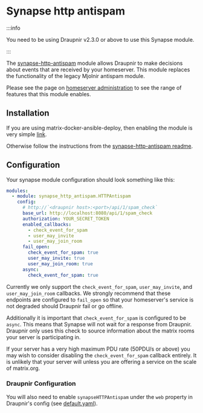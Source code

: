 # Synapse http antispam

:::info

You need to be using Draupnir v2.3.0 or above to use this Synapse module.

:::

The [synapse-http-antispam](https://github.com/maunium/synapse-http-antispam)
module allows Draupnir to make decisions about events that are received by your
homeserver. This module replaces the functionality of the legacy Mjolnir
antispam module.

Please see the page on [homeserver administration](./homeserver-administration)
to see the range of features that this module enables.

## Installation

If you are using matrix-docker-ansible-deploy, then enabling the module is very
simple
[link](https://github.com/spantaleev/matrix-docker-ansible-deploy/blob/master/docs/configuring-playbook-bot-draupnir.md#enabling-synapse-http-antispam-support).

Otherwise follow the instructions from the
[synapse-http-antispam readme](https://github.com/maunium/synapse-http-antispam).

## Configuration

Your synapse module configuration should look something like this:

```yaml
modules:
  - module: synapse_http_antispam.HTTPAntispam
    config:
      # http://`<draupnir host>:<port>/api/1/spam_check`
      base_url: http://localhost:8080/api/1/spam_check
      authorization: YOUR_SECRET_TOKEN
      enabled_callbacks:
        - check_event_for_spam
        - user_may_invite
        - user_may_join_room
      fail_open:
        check_event_for_spam: true
        user_may_invite: true
        user_may_join_room: true
      async:
        check_event_for_spam: true
```

Currently we only support the `check_event_for_spam`, `user_may_invite`, and
`user_may_join_room` callbacks. We strongly recommend that these endpoints are
configured to `fail_open` so that your homeserver's service is not degraded
should Draupnir fail or go offline.

Additionally it is important that `check_event_for_spam` is configured to be
`async`. This means that Synapse will not wait for a response from Draupnir.
Draupnir only uses this check to source information about the matrix rooms your
server is participating in.

If your server has a very high maximum PDU rate (50PDU/s or above) you may wish
to consider disabling the `check_event_for_spam` callback entirely. It is
unlikely that your server will unless you are offering a service on the scale of
matrix.org.

### Draupnir Configuration

You will also need to enable `synapseHTTPAntispam` under the `web` property in
Draupnir's config (see
[default.yaml](https://github.com/the-draupnir-project/Draupnir/blob/main/config/default.yaml)).

